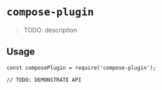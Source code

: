 # `compose-plugin`

> TODO: description

## Usage

```
const composePlugin = require('compose-plugin');

// TODO: DEMONSTRATE API
```

